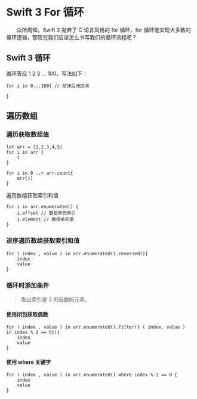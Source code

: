 # Swift 3 For 循环
　　众所周知，Swift 3 抛弃了 C 语言风格的 for 循环，for 循环能实现大多数的循环逻辑，那现在我们应该怎么书写我们的循环流程呢？

## Swift 3 循环
循环答应 1 2 3 ... 100，写法如下：
```
for i in 0...100{ // 前闭后闭区间

}
```

## 遍历数组
### 遍历获取数组值
```
let arr = [1,2,3,4,5]
for i in arr {
    i
}

for i in 0 ..< arr.count{
    arr[i]
}
```

遍历数组获取索引和值
```
for i in arr.enumerated() {
    i.offset // 数组单元索引
    i.element // 数组单元值
}
```

### 逆序遍历数组获取索引和值
```
for ( index , value ) in arr.enumerated().reversed(){
    index
    value
}
```

### 循环时添加条件

> 取出索引是 2 的倍数的元素。

#### 使用闭包获取偶数
```
for ( index , value ) in arr.enumerated().filter({ ( index, value )  in index % 2 == 0}){
    index
    value
}
```

#### 使用 where 关键字
```
for ( index , value ) in arr.enumerated() where index % 2 == 0 {
    index
    value
}
```
























